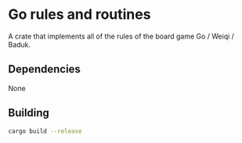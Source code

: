 # Go rules and routines

A crate that implements all of the rules of the board game Go / Weiqi / Baduk.

## Dependencies

None

## Building

```bash
cargo build --release
```
